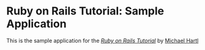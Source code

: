 # Ruby on Rails Tutorial: Sample Application

This is the sample application for the [*Ruby on Rails Tutorial*](http://railstutorial.org)
by [Michael Hartl](http://michaelhartl.com/)
